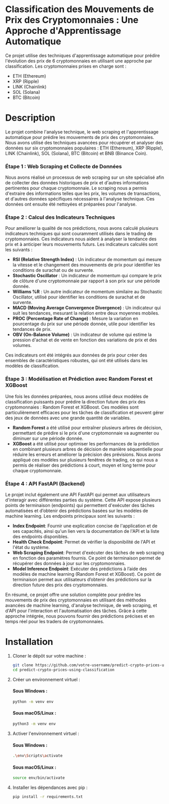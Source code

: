 # Classification des Mouvements de Prix des Cryptomonnaies : Une Approche d'Apprentissage Automatique

Ce projet utilise des techniques d'apprentissage automatique pour prédire l'évolution des prix de 6 cryptomonnaies en utilisant une approche par classification. Les cryptomonnaies prises en charge sont :

- ETH (Ethereum)
- XRP (Ripple)
- LINK (Chainlink)
- SOL (Solana)
- BTC (Bitcoin)

# Description
Le projet combine l'analyse technique, le web scraping et l'apprentissage automatique pour prédire les mouvements de prix des cryptomonnaies. Nous avons utilisé des techniques avancées pour récupérer et analyser des données sur six cryptomonnaies populaires : ETH (Ethereum), XRP (Ripple), LINK (Chainlink), SOL (Solana), BTC (Bitcoin) et BNB (Binance Coin).

### Étape 1 : Web Scraping et Collecte de Données
  
Nous avons réalisé un processus de web scraping sur un site spécialisé afin de collecter des données historiques de prix et d'autres informations pertinentes pour chaque cryptomonnaie. Le scraping nous a permis d'extraire des informations telles que les prix, les volumes de transactions, et d'autres données spécifiques nécessaires à l'analyse technique. Ces données ont ensuite été nettoyées et préparées pour l'analyse.

### Étape 2 : Calcul des Indicateurs Techniques
  
Pour améliorer la qualité de nos prédictions, nous avons calculé plusieurs indicateurs techniques qui sont couramment utilisés dans le trading de cryptomonnaies. Ces indicateurs nous aident à analyser la tendance des prix et à anticiper leurs mouvements futurs. Les indicateurs calculés sont les suivants :

- **RSI (Relative Strength Index)** : Un indicateur de momentum qui mesure la vitesse et le changement des mouvements de prix pour identifier les conditions de surachat ou de survente.
- **Stochastic Oscillator** : Un indicateur de momentum qui compare le prix de clôture d'une cryptomonnaie par rapport à son prix sur une période donnée.
- **Williams %R** : Un autre indicateur de momentum similaire au Stochastic Oscillator, utilisé pour identifier les conditions de surachat et de survente.
- **MACD (Moving Average Convergence Divergence)** : Un indicateur qui suit les tendances, mesurant la relation entre deux moyennes mobiles.
- **PROC (Percentage Rate of Change)** : Mesure la variation en pourcentage du prix sur une période donnée, utile pour identifier les tendances de prix.
- **OBV (On-Balance Volume)** : Un indicateur de volume qui estime la pression d'achat et de vente en fonction des variations de prix et des volumes.

Ces indicateurs ont été intégrés aux données de prix pour créer des ensembles de caractéristiques robustes, qui ont été utilisés dans les modèles de classification.

### Étape 3 : Modélisation et Prédiction avec Random Forest et XGBoost
Une fois les données préparées, nous avons utilisé deux modèles de classification puissants pour prédire la direction future des prix des cryptomonnaies : Random Forest et XGBoost. Ces modèles sont particulièrement efficaces pour les tâches de classification et peuvent gérer des jeux de données avec une grande quantité de variables.

- **Random Forest** a été utilisé pour entraîner plusieurs arbres de décision, permettant de prédire si le prix d'une cryptomonnaie va augmenter ou diminuer sur une période donnée.
- **XGBoost** a été utilisé pour optimiser les performances de la prédiction en combinant plusieurs arbres de décision de manière séquentielle pour réduire les erreurs et améliorer la précision des prévisions.
Nous avons appliqué ces modèles sur plusieurs fenêtres de trading, ce qui nous a permis de réaliser des prédictions à court, moyen et long terme pour chaque cryptomonnaie.

### Étape 4 : API FastAPI (Backend)
Le projet inclut également une API FastAPI qui permet aux utilisateurs d'interagir avec différentes parties du système. Cette API expose plusieurs points de terminaison (endpoints) qui permettent d'exécuter des tâches automatisées et d’obtenir des prédictions basées sur les modèles de machine learning. Les endpoints principaux sont les suivants :

- **Index Endpoint**: Fournir une explication concise de l'application et de ses capacités, ainsi qu'un lien vers la documentation de l'API et la liste des endpoints disponibles.
- **Health Check Endpoint**: Permet de vérifier la disponibilité de l'API et l'état du système.
- **Web Scraping Endpoint**: Permet d'exécuter des tâches de web scraping en fonction des paramètres fournis. Ce point de terminaison permet de récupérer des données à jour sur les cryptomonnaies.
- **Model Inference Endpoint**: Exécuter des prédictions à l’aide des modèles de machine learning (Random Forest et XGBoost). Ce point de terminaison permet aux utilisateurs d’obtenir des prédictions sur la direction future des prix des cryptomonnaies.

En résumé, ce projet offre une solution complète pour prédire les mouvements de prix des cryptomonnaies en utilisant des méthodes avancées de machine learning, d'analyse technique, de web scraping, et d'API pour l'interaction et l'automatisation des tâches. Grâce à cette approche intégrée, nous pouvons fournir des prédictions précises et en temps réel pour les traders de cryptomonnaies.

# Installation

1. Cloner le dépôt sur votre machine :
   
   ```bash
   git clone https://github.com/votre-username/predict-crypto-prices-using-classification.git
   cd predict-crypto-prices-using-classification
   ```

2. Créer un environnement virtuel :
   #### Sous Windows :
         
   ```bash
   python -m venv env
   ```
   #### Sous macOS/Linux :
         
   ```bash
   python3 -m venv env
   ```
3. Activer l'environnement virtuel :

   #### Sous Windows :
   
   ```bash
   .\env\Scripts\activate
   ```
   #### Sous macOS/Linux :
   
   ```bash
   source env/bin/activate
   ```

4. Installer les dépendances avec pip :
   
   ```bash
   pip install -r requirements.txt
   ```

